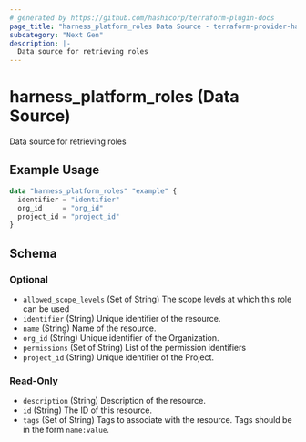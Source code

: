 ```yaml
---
# generated by https://github.com/hashicorp/terraform-plugin-docs
page_title: "harness_platform_roles Data Source - terraform-provider-harness"
subcategory: "Next Gen"
description: |-
  Data source for retrieving roles
---
```


# harness_platform_roles (Data Source)

Data source for retrieving roles

## Example Usage

```terraform
data "harness_platform_roles" "example" {
  identifier = "identifier"
  org_id     = "org_id"
  project_id = "project_id"
}
```

<!-- schema generated by tfplugindocs -->
## Schema

### Optional

- `allowed_scope_levels` (Set of String) The scope levels at which this role can be used
- `identifier` (String) Unique identifier of the resource.
- `name` (String) Name of the resource.
- `org_id` (String) Unique identifier of the Organization.
- `permissions` (Set of String) List of the permission identifiers
- `project_id` (String) Unique identifier of the Project.

### Read-Only

- `description` (String) Description of the resource.
- `id` (String) The ID of this resource.
- `tags` (Set of String) Tags to associate with the resource. Tags should be in the form `name:value`.


